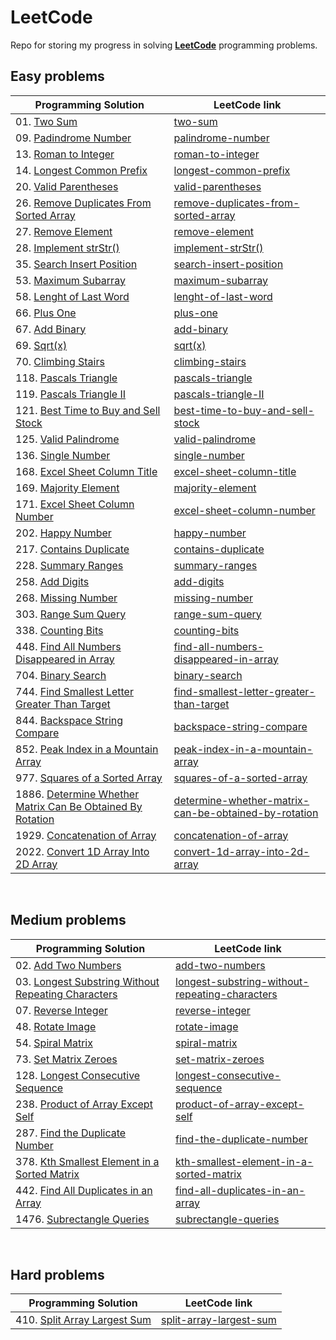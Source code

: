 # LeetCode
Repo for storing my progress in solving [**LeetCode**](https://leetcode.com/problemset/all/) programming problems.

<!---
![alt text](https://github.com/murilogustineli/LeetCode/blob/main/leetcode.png)
--->

## Easy problems
| Programming Solution | LeetCode link |
| -------------------- | ------------- |
| 01. [Two Sum](https://github.com/murilogustineli/LeetCode/blob/main/Programming-Solutions/01-Two-Sum-EASY.py) | [two-sum](https://leetcode.com/problems/two-sum/) |
| 09. [Padindrome Number](https://github.com/murilogustineli/LeetCode/blob/main/Programming-Solutions/09-Palindrome-Number-EASY.py) | [palindrome-number](https://leetcode.com/problems/palindrome-number/) |
| 13. [Roman to Integer](https://github.com/murilogustineli/LeetCode/blob/main/Programming-Solutions/13-Roman-to-Integer-EASY.py) | [roman-to-integer](https://leetcode.com/problems/roman-to-integer/) |
| 14. [Longest Common Prefix](https://github.com/murilogustineli/LeetCode/blob/main/Programming-Solutions/14-Most-Common-Prefix-EASY.py) | [longest-common-prefix](https://leetcode.com/problems/longest-common-prefix/) |
| 20. [Valid Parentheses](https://github.com/murilogustineli/LeetCode/blob/main/Programming-Solutions/20-Valid-Parenthesis-EASY.py) | [valid-parentheses](https://leetcode.com/problems/valid-parentheses/) |
| 26. [Remove Duplicates From Sorted Array](https://github.com/murilogustineli/LeetCode/blob/main/Programming-Solutions/26-Remove-Duplicates-from-Sorted-Array-EASY.py) | [remove-duplicates-from-sorted-array](https://leetcode.com/problems/remove-duplicates-from-sorted-array/) |
| 27. [Remove Element](https://github.com/murilogustineli/LeetCode/blob/main/Programming-Solutions/27-Remove-Element-EASY.py) |[remove-element](https://leetcode.com/problems/remove-element/) |
| 28. [Implement strStr()](https://github.com/murilogustineli/LeetCode/blob/main/Programming-Solutions/28-Implement-strStr()-EASY.py) | [implement-strStr()](https://leetcode.com/problems/implement-strstr/) |
| 35. [Search Insert Position](https://github.com/murilogustineli/LeetCode/blob/main/Programming-Solutions/35-Search-Insert-Position-EASY.py) | [search-insert-position](https://leetcode.com/problems/search-insert-position/) |
| 53. [Maximum Subarray](https://github.com/murilogustineli/LeetCode/blob/main/Programming-Solutions/53-Maximum-Subarray.EASY.py) | [maximum-subarray](https://leetcode.com/problems/maximum-subarray/) |
| 58. [Lenght of Last Word](https://github.com/murilogustineli/LeetCode/blob/main/Programming-Solutions/58-Lenght-of-Last-Word-EASY.py) | [lenght-of-last-word](https://leetcode.com/problems/length-of-last-word/) |
| 66. [Plus One](https://github.com/murilogustineli/LeetCode/blob/main/Programming-Solutions/66-Plus-One-EASY.py) | [plus-one](https://leetcode.com/problems/plus-one/) |
| 67. [Add Binary](https://github.com/murilogustineli/LeetCode/blob/main/Programming-Solutions/67-Add-Binary-EASY.py) | [add-binary](https://leetcode.com/problems/add-binary/) |
| 69. [Sqrt(x)](https://github.com/murilogustineli/LeetCode/blob/main/Programming-Solutions/69-Sqrt(x)-EASY.py) | [sqrt(x)](https://leetcode.com/problems/sqrtx/) |
| 70. [Climbing Stairs](https://github.com/murilogustineli/LeetCode/blob/main/Programming-Solutions/70-Climbing-Stairs-EASY.py) | [climbing-stairs](https://leetcode.com/problems/climbing-stairs/) |
| 118. [Pascals Triangle](https://github.com/murilogustineli/LeetCode/blob/main/Programming-Solutions/118-Pascals-Triangle-EASY.py) | [pascals-triangle](https://leetcode.com/problems/pascals-triangle/) |
| 119. [Pascals Triangle II](https://github.com/murilogustineli/LeetCode/blob/main/Programming-Solutions/119-Pascals-Triangle-II-EASY.py) | [pascals-triangle-II](https://leetcode.com/problems/pascals-triangle-ii/) |
| 121. [Best Time to Buy and Sell Stock](https://github.com/murilogustineli/LeetCode/blob/main/Programming-Solutions/121-Best-Time-to-Buy-and-Sell-Stock-EASY.py) | [best-time-to-buy-and-sell-stock](https://leetcode.com/problems/best-time-to-buy-and-sell-stock/) |
| 125. [Valid Palindrome](https://github.com/murilogustineli/LeetCode/blob/main/Programming-Solutions/125-Valid-Palindrome-EASY.py) | [valid-palindrome](https://leetcode.com/problems/valid-palindrome/) |
| 136. [Single Number](https://github.com/murilogustineli/LeetCode/blob/main/Programming-Solutions/136-Single-Number-EASY.py) | [single-number](https://leetcode.com/problems/single-number/) |
| 168. [Excel Sheet Column Title](https://github.com/murilogustineli/LeetCode/blob/main/Programming-Solutions/168-Excel-Sheet-Column-Title-EASY.py) | [excel-sheet-column-title](https://leetcode.com/problems/excel-sheet-column-title/) |
| 169. [Majority Element](https://github.com/murilogustineli/LeetCode/blob/main/Programming-Solutions/169-Majority-Element-EASY.py) | [majority-element](https://leetcode.com/problems/majority-element/) |
| 171. [Excel Sheet Column Number](https://github.com/murilogustineli/LeetCode/blob/main/Programming-Solutions/171-Excel-Sheet-Column-Number-EASY.py) | [excel-sheet-column-number](https://leetcode.com/problems/excel-sheet-column-number/) |
| 202. [Happy Number](https://github.com/murilogustineli/LeetCode/blob/main/Programming-Solutions/202-Happy-Number-EASY.py) | [happy-number](https://leetcode.com/problems/happy-number/) |
| 217. [Contains Duplicate](https://github.com/murilogustineli/LeetCode/blob/main/Programming-Solutions/217-Contains-Duplicates-EASY.py) | [contains-duplicate](https://leetcode.com/problems/contains-duplicate/) |
| 228. [Summary Ranges](https://github.com/murilogustineli/LeetCode/blob/main/Programming-Solutions/228-Summary-Ranges-EASY.py) | [summary-ranges](https://leetcode.com/problems/summary-ranges/) |
| 258. [Add Digits](https://github.com/murilogustineli/LeetCode/blob/main/Programming-Solutions/258-Add-Digits-EASY.py) | [add-digits](https://leetcode.com/problems/add-digits/) |
| 268. [Missing Number](https://github.com/murilogustineli/LeetCode/blob/main/Programming-Solutions/268-Missing-Number-EASY.py) | [missing-number](https://leetcode.com/problems/missing-number/) |
| 303. [Range Sum Query](https://github.com/murilogustineli/LeetCode/blob/main/Programming-Solutions/303-Range-Sum-Query-EASY.py) | [range-sum-query](https://leetcode.com/problems/range-sum-query-immutable/) |
| 338. [Counting Bits](https://github.com/murilogustineli/LeetCode/blob/main/Programming-Solutions/338-Counting-Bits-EASY.py) | [counting-bits](https://leetcode.com/problems/counting-bits/) |
| 448. [Find All Numbers Disappeared in Array](https://github.com/murilogustineli/LeetCode/blob/main/Programming-Solutions/448-Find-All-Numbers-Disappeared-Array-EASY.py) | [find-all-numbers-disappeared-in-array](https://leetcode.com/problems/find-all-numbers-disappeared-in-an-array/) |
| 704. [Binary Search](https://github.com/murilogustineli/LeetCode/blob/main/Programming-Solutions/704-Binary-Search-EASY.py) | [binary-search](https://leetcode.com/problems/binary-search/) |
| 744. [Find Smallest Letter Greater Than Target](https://github.com/murilogustineli/LeetCode/blob/main/Programming-Solutions/744-Find-Smallest-Letter-Greater-Than-Target-EASY.py) | [find-smallest-letter-greater-than-target](https://leetcode.com/problems/find-smallest-letter-greater-than-target/) |
| 844. [Backspace String Compare](https://github.com/murilogustineli/LeetCode/blob/main/Programming-Solutions/844-Backspace-String-Compare-EASY.py) | [backspace-string-compare](https://leetcode.com/problems/backspace-string-compare/) |
| 852. [Peak Index in a Mountain Array](https://github.com/murilogustineli/LeetCode/blob/main/Programming-Solutions/852-Peak-Index-in-a-Mountain-Array-EASY.py) | [peak-index-in-a-mountain-array](https://leetcode.com/problems/peak-index-in-a-mountain-array/) |
| 977. [Squares of a Sorted Array](https://github.com/murilogustineli/LeetCode/blob/main/Programming-Solutions/977-Squares-of-a-Sorted-Array-EASY.py) | [squares-of-a-sorted-array](https://leetcode.com/problems/squares-of-a-sorted-array/) |
| 1886. [Determine Whether Matrix Can Be Obtained By Rotation](https://github.com/murilogustineli/LeetCode/blob/main/Programming-Solutions/1886-Determine-Whether-Matrix-Can-Be-Obtained-By-Rotation-EASY.py) | [determine-whether-matrix-can-be-obtained-by-rotation](https://leetcode.com/problems/determine-whether-matrix-can-be-obtained-by-rotation/) |
| 1929. [Concatenation of Array](https://github.com/murilogustineli/LeetCode/blob/main/Programming-Solutions/1929-Concatenation-of-Array-EASY.py) | [concatenation-of-array](https://leetcode.com/problems/concatenation-of-array/) |
| 2022. [Convert 1D Array Into 2D Array](https://github.com/murilogustineli/LeetCode/blob/main/Programming-Solutions/2022-Convert-1D-Array-Into-2D-Array-EASY.py) | [convert-1d-array-into-2d-array](https://leetcode.com/problems/convert-1d-array-into-2d-array/) |


<br>

## Medium problems
| Programming Solution | LeetCode link |
| -------------------- | ------------- |
| 02. [Add Two Numbers](https://github.com/murilogustineli/LeetCode/blob/main/Programming-Solutions/02-Add-Two-Numbers-MEDIUM.py) | [add-two-numbers](https://leetcode.com/problems/add-two-numbers/) |
| 03. [Longest Substring Without Repeating Characters](https://leetcode.com/problems/longest-substring-without-repeating-characters/) | [longest-substring-without-repeating-characters](https://leetcode.com/problems/longest-substring-without-repeating-characters/) |
| 07. [Reverse Integer](https://github.com/murilogustineli/LeetCode/blob/main/Programming-Solutions/7-Reverse-Integer-MEDIUM.py) | [reverse-integer](https://leetcode.com/problems/reverse-integer/) |
| 48. [Rotate Image](https://github.com/murilogustineli/LeetCode/blob/main/Programming-Solutions/48-Rotate-Image-MEDIUM.py) | [rotate-image](https://leetcode.com/problems/rotate-image/) |
| 54. [Spiral Matrix](https://github.com/murilogustineli/LeetCode/blob/main/Programming-Solutions/54-Spiral-Matrix-MEDIUM.py) | [spiral-matrix](https://leetcode.com/problems/spiral-matrix/) |
| 73. [Set Matrix Zeroes](https://github.com/murilogustineli/LeetCode/blob/main/Programming-Solutions/73-Set-Matrix-Zeroes-MEDIUM.py) | [set-matrix-zeroes](https://leetcode.com/problems/set-matrix-zeroes/) |
| 128. [Longest Consecutive Sequence](https://github.com/murilogustineli/LeetCode/blob/main/Programming-Solutions/128-Longest-Consecutive-Sequence-MEDIUM.py) | [longest-consecutive-sequence](https://leetcode.com/problems/longest-consecutive-sequence/) |
| 238. [Product of Array Except Self](https://github.com/murilogustineli/LeetCode/blob/main/Programming-Solutions/238-Product-of-Array-Except-Self-MEDIUM.py) | [product-of-array-except-self](https://leetcode.com/problems/product-of-array-except-self/) |
| 287. [Find the Duplicate Number](https://github.com/murilogustineli/LeetCode/blob/main/Programming-Solutions/287-Find-the-Duplicate-Number-MEDIUM.py) | [find-the-duplicate-number](https://leetcode.com/problems/find-the-duplicate-number/) |
| 378. [Kth Smallest Element in a Sorted Matrix](https://github.com/murilogustineli/LeetCode/blob/main/Programming-Solutions/378-Kth-Smallest-Element-in-Sorted-Matrix-MEDIUM.py) | [kth-smallest-element-in-a-sorted-matrix](https://leetcode.com/problems/kth-smallest-element-in-a-sorted-matrix/) |
| 442. [Find All Duplicates in an Array](https://github.com/murilogustineli/LeetCode/blob/main/Programming-Solutions/442-Find-All-Duplicates-in-an-Array-MEDIUM.py) | [find-all-duplicates-in-an-array](https://leetcode.com/problems/find-all-duplicates-in-an-array/) |
| 1476. [Subrectangle Queries](https://github.com/murilogustineli/LeetCode/blob/main/Programming-Solutions/1476-Subrectangle-Queries-MEDIUM.py) | [subrectangle-queries](https://leetcode.com/problems/subrectangle-queries/) |


<br>

## Hard problems
| Programming Solution | LeetCode link |
| -------------------- | ------------- |
| 410. [Split Array Largest Sum](https://github.com/murilogustineli/LeetCode/blob/main/Programming-Solutions/410-Split-Array-Largest-Sum-HARD.py) | [split-array-largest-sum](https://leetcode.com/problems/split-array-largest-sum/) |


<!---
| 00. []() |
--->

